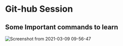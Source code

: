 # Git-hub Session 

## Some Important commands to learn
![Screenshot from 2021-03-09 09-56-47](https://user-images.githubusercontent.com/43840499/110418589-db383400-80bd-11eb-85ef-d7962a11038a.png)

